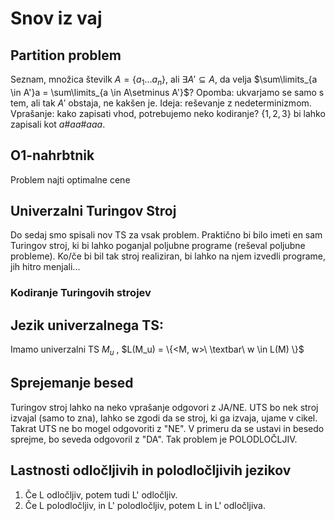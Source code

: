 # Snov iz vaj
## Partition problem
Seznam, množica številk $A = \{a_1 ... a_n\}$, ali $\exists A' \subseteq A$, da velja $\sum\limits_{a \in A'}a = \sum\limits_{a \in A\setminus A'}$?
Opomba: ukvarjamo se samo s tem, ali tak $A'$ obstaja, ne kakšen je.
Ideja: reševanje z nedeterminizmom. 
Vprašanje: kako zapisati vhod, potrebujemo neko kodiranje?
$\{1, 2, 3\}$ bi lahko zapisali kot $a\#aa\#aaa$.

## O1-nahrbtnik
Problem najti optimalne cene

## Univerzalni Turingov Stroj
Do sedaj smo spisali nov TS za vsak problem. Praktično bi bilo imeti en sam Turingov stroj, ki bi lahko poganjal poljubne programe (reševal poljubne probleme). Ko/če bi bil tak stroj realiziran, bi lahko na njem izvedli programe, jih hitro menjali...
### Kodiranje Turingovih strojev

## Jezik univerzalnega TS:
Imamo univerzalni TS $M_u$ , $L(M_u) = \{<M, w>\ \textbar\ w \in L(M) \}$ 
## Sprejemanje besed
Turingov stroj lahko na neko vprašanje odgovori z JA/NE. UTS bo nek stroj izvajal (samo to zna), lahko se zgodi da se stroj, ki ga izvaja, ujame v cikel. Takrat UTS ne bo mogel odgovoriti z "NE". V primeru da se ustavi in besedo sprejme, bo seveda odgovoril z "DA". Tak problem je POLODLOČLJIV.
## Lastnosti odločljivih in polodločljivih jezikov
1. Če L odločljiv, potem tudi L' odločljiv.
2. Če L polodločljiv, in L' polodločljiv, potem L in L' odločljiva.